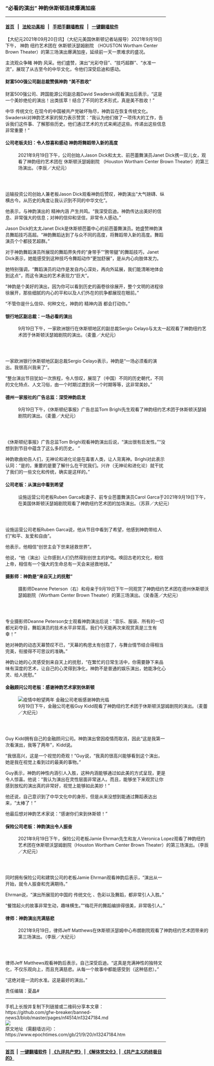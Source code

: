 ### “必看的演出” 神韵休斯顿连续爆满加座
------------------------

#### [首页](https://github.com/gfw-breaker/banned-news3/blob/master/README.md) &nbsp;&nbsp;|&nbsp;&nbsp; [法轮功真相](https://github.com/begood0513/basic/blob/master/README.md)  &nbsp;&nbsp;|&nbsp;&nbsp; [手把手翻墙教程](https://github.com/gfw-breaker/guides/wiki)  &nbsp;&nbsp;|&nbsp;&nbsp; [一键翻墙软件](https://github.com/gfw-breaker/nogfw/blob/master/README.md)  



<div><p>
 【大纪元2021年09月20日讯】（大纪元美国休斯顿记者站报导）2021年9月19日下午，
 <ok href="https://www.epochtimes.com/gb/tag/%E7%A5%9E%E9%9F%B5.html">
  神韵
 </ok>
 纽约艺术团在
 <ok href="https://www.epochtimes.com/gb/tag/%E4%BC%91%E6%96%AF%E9%A1%BF%E6%B2%83%E7%91%9F%E5%A7%86%E5%89%A7%E9%99%A2.html">
  休斯顿沃瑟姆剧院
 </ok>
 （HOUSTON Wortham Center Brown Theater）的第三场演出爆满加座，延续前一天一票难求的盛况。
</p>
<p>
 主流观众争睹
 <ok href="https://www.epochtimes.com/gb/tag/%E7%A5%9E%E9%9F%B5.html">
  神韵
 </ok>
 风采。他们盛赞，演出“光彩夺目”、“技巧超群”、“水准一流”，展现了从古至今的中华文化，令他们深受启迪和感动。
</p>
<h4>
 财富500强公司副总裁赞佩神韵 “美不胜收”
</h4>
<p>
 财富500强公司、跨国能源公司副总裁David Swaderski观看演出后表示，“这是一个美妙绝伦的演出！出类拔萃！结合了不同的艺术形式，真是美不胜收！”
</p>
<p>
 中华
 <ok href="https://www.epochtimes.com/gb/tag/%E4%BC%A0%E7%BB%9F%E6%96%87%E5%8C%96.html">
  传统文化
 </ok>
 在现今的中国被共产党破坏殆尽，神韵旨在恢复传统文化。Swaderski对神韵艺术家的努力表示赞赏：“我认为他们做了一项伟大的工作，告诉我们这件事、了解那些历史。他们通过艺术的方式来阐述这些。传递出这些信息非常重要！”
</p>
<h4>
 公司老板夫妇：令人惊喜和感动 神韵将舞蹈带入新的高度
</h4>
<figure aria-describedby="caption-attachment-13247206" class="wp-caption aligncenter" id="attachment_13247206" style="width: 600px">
 <ok href=" https://i.epochtimes.com/assets/uploads/2021/09/id13247206-210919180617100766-600x400-1-600x400.jpg" rel="noreferrer noopener" target="_blank">
  <img alt="" class="size-large wp-image-13247206" src="https://i.epochtimes.com/assets/uploads/2021/09/id13247206-210919180617100766-600x400-1-600x400.jpg"/>
 </ok>
 <br/><figcaption class="wp-caption-text" id="caption-attachment-13247206">
  2021年9月19日下午，公司创始人Jason Dick和太太、前芭蕾舞演员Janet Dick携一双儿女，观看了神韵纽约艺术团在
  <ok href="https://www.epochtimes.com/gb/tag/%E4%BC%91%E6%96%AF%E9%A1%BF%E6%B2%83%E7%91%9F%E5%A7%86%E5%89%A7%E9%99%A2.html">
   休斯顿沃瑟姆剧院
  </ok>
  （Houston Wortham Center Brown Theater）的第三场演出。（李辰／大纪元）
 </figcaption><br/>
</figure><br/>
<p>
 运输投资公司创始人兼老板Jason Dick观看神韵后赞叹，神韵演出“大气磅礴、纵横古今。从历史的角度让我认识到不同的中华文化”。
</p>
<p>
 他表示，与神韵演出的
 <ok href="https://www.epochtimes.com/gb/tag/%E7%B2%BE%E7%A5%9E%E5%86%85%E6%B6%B5.html">
  精神内涵
 </ok>
 产生共鸣。“我深受启迪。神韵传达出美好的信息、非常强大的信息；对神的信仰和坚信，非常令人感动。”
</p>
<p>
 Jason Dick的太太Janet Dick是休斯顿芭蕾中心的前芭蕾舞演员。她盛赞神韵演员舞蹈技巧高超。“神韵舞蹈达到了与众不同的高度，将舞蹈带入新的高度。舞蹈演员个个都技艺超群。”
</p>
<p>
 对于神韵舞蹈演员所展现的舞蹈界失传的“身带手”“胯带腿”的舞蹈技巧，Janet Dick表示，她能感受到这种技巧令舞蹈动作“更加舒展”，是从内心向肢体发力。
</p>
<p>
 她特别强调，“舞蹈演员的动作是发自内心深处，再向外延展，我们能清晰地体会到这点”，而这令演出的艺术表现力“巨大”。
</p>
<p>
 “神韵是个美好的演出，因为你可以看到历史的画卷徐徐展开，整个文明的进程徐徐展开，那些细腻的内心的平和以及人们外在的抗争都展现在眼前。”
</p>
<p>
 “不管你是什么信仰、何种文化，神韵的
 <ok href="https://www.epochtimes.com/gb/tag/%E7%B2%BE%E7%A5%9E%E5%86%85%E6%B6%B5.html">
  精神内涵
 </ok>
 都会打动你。”
</p>
<h4>
 银行地区副总裁：一场必看的演出
</h4>
<figure aria-describedby="caption-attachment-13247208" class="wp-caption aligncenter" id="attachment_13247208" style="width: 600px">
 <ok href=" https://i.epochtimes.com/assets/uploads/2021/09/id13247208-210919175918100766-600x400-1-600x400.jpg" rel="noreferrer noopener" target="_blank">
  <img alt="" class="size-large wp-image-13247208" src="https://i.epochtimes.com/assets/uploads/2021/09/id13247208-210919175918100766-600x400-1-600x400.jpg"/>
 </ok>
 <br/><figcaption class="wp-caption-text" id="caption-attachment-13247208">
  9月19日下午，一家欧洲银行在休斯顿地区的副总裁Sergio Celayo与太太一起观看了神韵纽约艺术团于休斯顿沃瑟姆剧院的演出。（麦蕾／大纪元）
 </figcaption><br/>
</figure><br/>
<p>
 一家欧洲银行休斯顿地区副总裁Sergio Celayo表示，神韵是“一场必须看的演出。我很高兴我来了”。
</p>
<p>
 “整台演出节目犹如一次旅程，令人惊叹，展现了（中国）不同的历史朝代，不同的文化特点、人文习俗，由一个时期过渡到另一个时期等等，这非常美妙。”
</p>
<h4>
 德州一家报社的广告总监：深受神韵启发
</h4>
<figure aria-describedby="caption-attachment-13247211" class="wp-caption aligncenter" id="attachment_13247211" style="width: 600px">
 <ok href=" https://i.epochtimes.com/assets/uploads/2021/09/id13247211-210919175939100766-600x400-1-600x400.jpg" rel="noreferrer noopener" target="_blank">
  <img alt="" class="size-large wp-image-13247211" src="https://i.epochtimes.com/assets/uploads/2021/09/id13247211-210919175939100766-600x400-1-600x400.jpg"/>
 </ok>
 <br/><figcaption class="wp-caption-text" id="caption-attachment-13247211">
  9月19日下午，《休斯顿纪事报》广告总监Tom Brighi先生观看了神韵纽约艺术团于休斯顿沃瑟姆剧院的演出。（麦蕾／大纪元）
 </figcaption><br/>
</figure><br/>
<p>
 《休斯顿纪事报》广告总监Tom Brighi观看神韵演出后说，“演出很有启发性。”“没想到到节目中蕴含了这么多的历史。 ”
</p>
<p>
 神韵歌曲劝告人们，无神论和进化论是在毒害人类，让人背离神。Brighi对此表示认同：“是的，重要的是要了解什么在干扰我们。兴许（无神论和进化论）就干扰了我们的一些文化和传统，确实是这样的。”
</p>
<h4>
 公司老板：从演出中看到希望
</h4>
<figure aria-describedby="caption-attachment-13247213" class="wp-caption aligncenter" id="attachment_13247213" style="width: 600px">
 <ok href=" https://i.epochtimes.com/assets/uploads/2021/09/id13247213-210919180610100766-600x400-1-600x400.jpg" rel="noreferrer noopener" target="_blank">
  <img alt="" class="size-large wp-image-13247213" src="https://i.epochtimes.com/assets/uploads/2021/09/id13247213-210919180610100766-600x400-1-600x400.jpg"/>
 </ok>
 <br/><figcaption class="wp-caption-text" id="caption-attachment-13247213">
  设施运营公司老板Ruben Garca和妻子、前专业芭蕾舞演员Carol Garca于2021年9月19日下午，在美国休斯顿沃瑟姆剧院观看了神韵纽约艺术团的加场演出。（苏菲／大纪元）
 </figcaption><br/>
</figure><br/>
<p>
 设施运营公司老板Ruben Garca说，他从节目中看到了希望，他感到神韵带给人们“和平、友爱和自由”。
</p>
<p>
 他表示，他相信“创世主会下世来拯救世界”。
</p>
<p>
 他说，“他（演出）让你感到人们仍然得到创世主的护佑。唤回古老的文化，相信上帝，相信有一个强大的生命总有一天会来拯救地球。”
</p>
<h4>
 摄影师：神韵是“来自天上的抚慰”
</h4>
<figure aria-describedby="caption-attachment-13247214" class="wp-caption aligncenter" id="attachment_13247214" style="width: 600px">
 <ok href=" https://i.epochtimes.com/assets/uploads/2021/09/id13247214-210919175957100766-600x400-1-600x400.jpg" rel="noreferrer noopener" target="_blank">
  <img alt="" class="size-large wp-image-13247214" src="https://i.epochtimes.com/assets/uploads/2021/09/id13247214-210919175957100766-600x400-1-600x400.jpg"/>
 </ok>
 <br/><figcaption class="wp-caption-text" id="caption-attachment-13247214">
  摄影师Deanne Peterson（右）和母亲于9月19日下午一同观赏了神韵纽约艺术团在德州休斯顿沃瑟姆剧院（Wortham Center Brown Theater）的第三场演出。（吴香莲／大纪元）
 </figcaption><br/>
</figure><br/>
<p>
 专业摄影师Deanne Peterson女士观看神韵演出后说：“音乐、服装、所有的一切都光彩夺目，舞蹈演员的技术水平非常高，我们今天能再次来观赏真是三生有幸！”
</p>
<p>
 她对神韵的动态天幕赞叹不已，“天幕的构思太有创意了，与舞台情节结合得相当完美，衔接得不可思议的准确。”
</p>
<p>
 神韵让她的心灵感受到来自天上的抚慰，“在繁忙的日常生活中，你需要静下来品味有深度的艺术，让自己的心灵得到净化，神韵不是普通的娱乐演出，她能净化心灵、给人抚慰。”
</p>
<h4>
 金融顾问公司老板：感谢神韵艺术家到休斯顿
</h4>
<figure aria-describedby="caption-attachment-13247215" class="wp-caption aligncenter" id="attachment_13247215" style="width: 600px">
 <ok href="https://i.epochtimes.com/assets/uploads/2021/09/id13247215-210919175915100766.jpg" target="_blank">
  <img alt="疫情中盼望两年 金融公司老板感谢神韵光临" class="size-large wp-image-13247215" src="https://i.epochtimes.com/assets/uploads/2021/09/id13247215-210919175915100766-600x400.jpg" title="疫情中盼望两年 金融公司老板感谢神韵光临"/>
 </ok>
 <br/><figcaption class="wp-caption-text" id="caption-attachment-13247215">
  9月19日下午，金融公司老板Guy Kidd观看了神韵纽约艺术团于休斯顿沃瑟姆剧院的演出。（麦蕾／大纪元）
 </figcaption><br/>
</figure><br/>
<p>
 Guy Kidd拥有自己的金融顾问公司。神韵演出曾因疫情而取消，因此“这是我第一次看演出，我等了两年”，Kidd说。
</p>
<p>
 “我很高兴，这是一个视觉的奇观！”Guy说，“我真的很高兴能够看到这个演出，她是我在视觉上看到过的最美的事物。”
</p>
<p>
 Guy表示，神韵的神性内涵引人入胜，这种内涵能够通过如此美的方式呈现，更是令人惊喜。他说：“我认为演出在灵性层面非常迷人。而且，能够坐下来观赏让你感到放松的演出真的非常好，视觉上能够如此美妙！”
</p>
<p>
 他还说，自己意识到了中华文化中的身形，但是从来没想到能通过舞蹈表达出来，“太棒了！”
</p>
<p>
 他最后想对神韵艺术家说：“感谢你们来到休斯顿！”
</p>
<h4>
 <strong>
  保险公司老板：神韵演出令人振奋
 </strong>
</h4>
<figure aria-describedby="caption-attachment-13247217" class="wp-caption aligncenter" id="attachment_13247217" style="width: 600px">
 <ok href="https://i.epochtimes.com/assets/uploads/2021/09/id13247217-210919180603100766.jpg" target="_blank">
  <img alt="" class="size-large wp-image-13247217" src="https://i.epochtimes.com/assets/uploads/2021/09/id13247217-210919180603100766-600x401.jpg" title=""/>
 </ok>
 <br/><figcaption class="wp-caption-text" id="caption-attachment-13247217">
  2021年9月19日下午，保险公司老板Jamie Ehrman先生和友人Veronica Lopez观看了神韵纽约艺术团在休斯顿沃瑟姆剧院（Houston Wortham Center Brown Theater）的第三场演出。（李辰／大纪元）
 </figcaption><br/>
</figure><br/>
<p>
 同时拥有保险公司和建筑公司的老板Jamie Ehrman观看神韵后表示，“演出从一开始，就令人振奋和充满期待。”
</p>
<p>
 Ehrman说，“演出所展现的中国的
 <ok href="https://www.epochtimes.com/gb/tag/%E4%BC%A0%E7%BB%9F%E6%96%87%E5%8C%96.html">
  传统文化
 </ok>
 、色彩以及舞蹈，都非常引人入胜。”
</p>
<p>
 “餐馆起火的故事非常生动，趣味横生。”“梅花开的舞蹈编排得很美，非常吸引人。”
</p>
<h4>
 律师：神韵演出充满慈悲
</h4>
<figure aria-describedby="caption-attachment-13247218" class="wp-caption aligncenter" id="attachment_13247218" style="width: 600px">
 <ok href=" https://i.epochtimes.com/assets/uploads/2021/09/id13247218-210919180554100766-600x400-1-600x400.jpg" rel="noreferrer noopener" target="_blank">
  <img alt="" class="size-large wp-image-13247218" src="https://i.epochtimes.com/assets/uploads/2021/09/id13247218-210919180554100766-600x400-1-600x400.jpg"/>
 </ok>
 <br/><figcaption class="wp-caption-text" id="caption-attachment-13247218">
  2021年9月19日，律师Jeff Matthews在休斯顿沃瑟姆中心布朗剧院观看了神韵纽约艺术团带来的第三场演出。（李辰／大纪元）
 </figcaption><br/>
</figure><br/>
<p>
 律师Jeff Matthews观看神韵后表示，自己深受启迪。“这真是充满神性的独特文化，不仅乐观向上，而且充满慈悲。从每一个故事中都能感受到（这种慈悲）。”
</p>
<p>
 “这绝对是一流的水准。这是最好的演出。”
</p>
<p>
 责任编辑：夏晶#
</p>
</div>
<hr/>
手机上长按并复制下列链接或二维码分享本文章：<br/>
https://github.com/gfw-breaker/banned-news3/blob/master/pages/nf4514/n13247184.md <br/>
<a href='https://github.com/gfw-breaker/banned-news3/blob/master/pages/nf4514/n13247184.md'><img src='https://github.com/gfw-breaker/banned-news3/blob/master/pages/nf4514/n13247184.md.png'/></a> <br/>
原文地址（需翻墙访问）：https://www.epochtimes.com/gb/21/9/20/n13247184.htm


------------------------
#### [首页](https://github.com/gfw-breaker/banned-news3/blob/master/README.md) &nbsp;|&nbsp; [一键翻墙软件](https://github.com/gfw-breaker/nogfw/blob/master/README.md) &nbsp;| [《九评共产党》](https://github.com/gfw-breaker/9ping.md/blob/master/README.md#九评之一评共产党是什么) | [《解体党文化》](https://github.com/gfw-breaker/jtdwh.md/blob/master/README.md) | [《共产主义的终极目的》](https://github.com/gfw-breaker/gczydzjmd.md/blob/master/README.md)


<img src='http://gfw-breaker.win/banned-news3/pages/nf4514/n13247184.md' width='0px' height='0px'/>